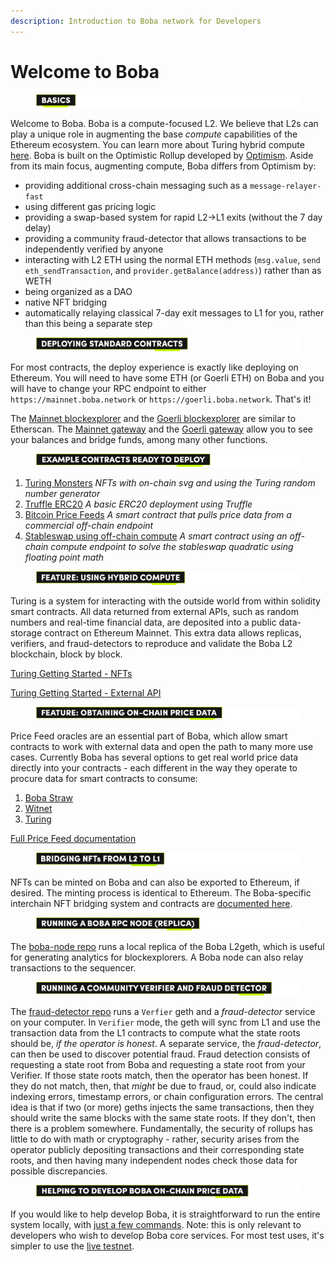 ```yaml
---
description: Introduction to Boba network for Developers
---
```


# Welcome to Boba

<figure><img src="../../.gitbook/assets/Artboard 1 (2) (1).png" alt=""><figcaption></figcaption></figure>

Welcome to Boba. Boba is a compute-focused L2. We believe that L2s can play a unique role in augmenting the base _compute_ capabilities of the Ethereum ecosystem. You can learn more about Turing hybrid compute [here](broken-reference). Boba is built on the Optimistic Rollup developed by [Optimism](https://optimism.io). Aside from its main focus, augmenting compute, Boba differs from Optimism by:

* providing additional cross-chain messaging such as a `message-relayer-fast`
* using different gas pricing logic
* providing a swap-based system for rapid L2->L1 exits (without the 7 day delay)
* providing a community fraud-detector that allows transactions to be independently verified by anyone
* interacting with L2 ETH using the normal ETH methods (`msg.value`, `send eth_sendTransaction`, and `provider.getBalance(address)`) rather than as WETH
* being organized as a DAO
* native NFT bridging
* automatically relaying classical 7-day exit messages to L1 for you, rather than this being a separate step



<figure><img src="../../.gitbook/assets/Artboard 2 (10).png" alt=""><figcaption></figcaption></figure>

For most contracts, the deploy experience is exactly like deploying on Ethereum. You will need to have some ETH (or Goerli ETH) on Boba and you will have to change your RPC endpoint to either `https://mainnet.boba.network` or `https://goerli.boba.network`. That's it!

The [Mainnet blockexplorer](https://bobascan.com) and the [Goerli blockexplorer](https://testnet.bobascan.com) are similar to Etherscan. The [Mainnet gateway](https://gateway.boba.network) and the [Goerli gateway](https://gateway.goerli.boba.network) allow you to see your balances and bridge funds, among many other functions.



<figure><img src="../../.gitbook/assets/Artboard 3 (6).png" alt=""><figcaption></figcaption></figure>

1. [Turing Monsters](../../boba\_community/turing-monsters/) _NFTs with on-chain svg and using the Turing random number generator_
2. [Truffle ERC20](../../boba\_examples/truffle-erc20/) _A basic ERC20 deployment using Truffle_
3. [Bitcoin Price Feeds](../../packages/boba/turing/test/005\_lending.ts) _A smart contract that pulls price data from a commercial off-chain endpoint_
4. [Stableswap using off-chain compute](../../packages/boba/turing/test/003\_stable\_swap.ts) _A smart contract using an off-chain compute endpoint to solve the stableswap quadratic using floating point math_



<figure><img src="../../.gitbook/assets/Artboard 4 (7).png" alt=""><figcaption></figcaption></figure>

Turing is a system for interacting with the outside world from within solidity smart contracts. All data returned from external APIs, such as random numbers and real-time financial data, are deposited into a public data-storage contract on Ethereum Mainnet. This extra data allows replicas, verifiers, and fraud-detectors to reproduce and validate the Boba L2 blockchain, block by block.

[Turing Getting Started - NFTs](broken-reference)

[Turing Getting Started - External API](broken-reference)



<figure><img src="../../.gitbook/assets/Artboard 5 (5).png" alt=""><figcaption></figcaption></figure>

Price Feed oracles are an essential part of Boba, which allow smart contracts to work with external data and open the path to many more use cases. Currently Boba has several options to get real world price data directly into your contracts - each different in the way they operate to procure data for smart contracts to consume:

1. [Boba Straw](price-feeds.md#1.-Boba-Straw)
2. [Witnet](https://docs.witnet.io/smart-contracts/supported-chains)
3. [Turing](broken-reference)

[Full Price Feed documentation](price-feeds.md)



<figure><img src="../../.gitbook/assets/Page---Welcome-to-Boba.png" alt=""><figcaption></figcaption></figure>

NFTs can be minted on Boba and can also be exported to Ethereum, if desired. The minting process is identical to Ethereum. The Boba-specific interchain NFT bridging system and contracts are [documented here](../../boba\_examples/nft\_bridging/).



<figure><img src="../../.gitbook/assets/Artboard 40.png" alt=""><figcaption></figcaption></figure>

The [boba-node repo](../../boba\_community/boba-node/) runs a local replica of the Boba L2geth, which is useful for generating analytics for blockexplorers. A Boba node can also relay transactions to the sequencer.



<figure><img src="../../.gitbook/assets/Artboard 41.png" alt=""><figcaption></figcaption></figure>

The [fraud-detector repo](../../boba\_community/fraud-detector/) runs a `Verfier` geth and a _fraud-detector_ service on your computer. In `Verifier` mode, the geth will sync from L1 and use the transaction data from the L1 contracts to compute what the state roots should be, _if the operator is honest_. A separate service, the _fraud-detector_, can then be used to discover potential fraud. Fraud detection consists of requesting a state root from Boba and requesting a state root from your Verifier. If those state roots match, then the operator has been honest. If they do not match, then, that _might_ be due to fraud, or, could also indicate indexing errors, timestamp errors, or chain configuration errors. The central idea is that if two (or more) geths injects the same transactions, then they should write the same blocks with the same state roots. If they don't, then there is a problem somewhere. Fundamentally, the security of rollups has little to do with math or cryptography - rather, security arises from the operator publicly depositing transactions and their corresponding state roots, and then having many independent nodes check those data for possible discrepancies.



<figure><img src="../../.gitbook/assets/Artboard 42.png" alt=""><figcaption></figcaption></figure>

If you would like to help develop Boba, it is straightforward to run the entire system locally, with [just a few commands](local-stack.md). Note: this is only relevant to developers who wish to develop Boba core services. For most test uses, it's simpler to use the [live testnet](https://goerli.boba.network).
